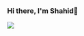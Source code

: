 ### Hi there, I'm Shahid👋
<img src="https://github-readme-stats.vercel.app/api?username=abbassi007&show_icons=true&theme=radical"/>

